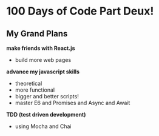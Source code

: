100 Days of Code Part Deux!
===========================

## My Grand Plans

**make friends with React.js**
  * build more web pages

**advance my javascript skills**
  * theoretical
  * more functional
  * bigger and better scripts!
  * master E6 and Promises and Async and Await

**TDD (test driven development)**
  * using Mocha and Chai
